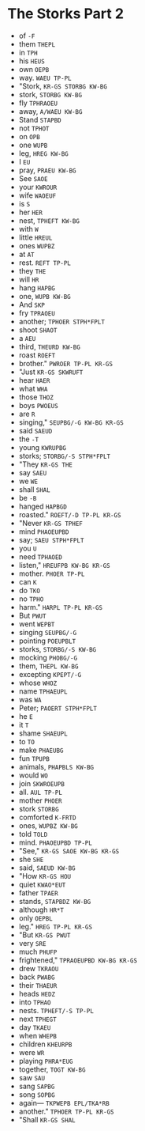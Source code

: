# The Storks Part 2

* of `-F`
* them `THEPL`
* in `TPH`
* his `HEUS`
* own `OEPB`
* way. `WAEU TP-PL`
* "Stork, `KR-GS STORBG KW-BG`
* stork, `STORBG KW-BG`
* fly `TPHRAOEU`
* away, `A/WAEU KW-BG`
* Stand `STAPBD`
* not `TPHOT`
* on `OPB`
* one `WUPB`
* leg, `HREG KW-BG`
* I `EU`
* pray, `PRAEU KW-BG`
* See `SAOE`
* your `KWROUR`
* wife `WAOEUF`
* is `S`
* her `HER`
* nest, `TPHEFT KW-BG`
* with `W`
* little `HREUL`
* ones `WUPBZ`
* at `AT`
* rest. `REFT TP-PL`
* they `THE`
* will `HR`
* hang `HAPBG`
* one, `WUPB KW-BG`
* And `SKP`
* fry `TPRAOEU`
* another; `TPHOER STPH*FPLT`
* shoot `SHAOT`
* a `AEU`
* third, `THEURD KW-BG`
* roast `ROEFT`
* brother." `PWROER TP-PL KR-GS`
* "Just `KR-GS SKWRUFT`
* hear `HAER`
* what `WHA`
* those `THOZ`
* boys `PWOEUS`
* are `R`
* singing," `SEUPBG/-G KW-BG KR-GS`
* said `SAEUD`
* the `-T`
* young `KWRUPBG`
* storks; `STORBG/-S STPH*FPLT`
* "They `KR-GS THE`
* say `SAEU`
* we `WE`
* shall `SHAL`
* be `-B`
* hanged `HAPBGD`
* roasted." `ROEFT/-D TP-PL KR-GS`
* "Never `KR-GS TPHEF`
* mind `PHAOEUPBD`
* say; `SAEU STPH*FPLT`
* you `U`
* need `TPHAOED`
* listen," `HREUFPB KW-BG KR-GS`
* mother. `PHOER TP-PL`
* can `K`
* do `TKO`
* no `TPHO`
* harm." `HARPL TP-PL KR-GS`
* But `PWUT`
* went `WEPBT`
* singing `SEUPBG/-G`
* pointing `POEUPBLT`
* storks, `STORBG/-S KW-BG`
* mocking `PHOBG/-G`
* them, `THEPL KW-BG`
* excepting `KPEPT/-G`
* whose `WHOZ`
* name `TPHAEUPL`
* was `WA`
* Peter; `PAOERT STPH*FPLT`
* he `E`
* it `T`
* shame `SHAEUPL`
* to `TO`
* make `PHAEUBG`
* fun `TPUPB`
* animals, `PHAPBLS KW-BG`
* would `WO`
* join `SKWROEUPB`
* all. `AUL TP-PL`
* mother `PHOER`
* stork `STORBG`
* comforted `K-FRTD`
* ones, `WUPBZ KW-BG`
* told `TOLD`
* mind. `PHAOEUPBD TP-PL`
* "See," `KR-GS SAOE KW-BG KR-GS`
* she `SHE`
* said, `SAEUD KW-BG`
* "How `KR-GS HOU`
* quiet `KWAO*EUT`
* father `TPAER`
* stands, `STAPBDZ KW-BG`
* although `HR*T`
* only `OEPBL`
* leg." `HREG TP-PL KR-GS`
* "But `KR-GS PWUT`
* very `SRE`
* much `PHUFP`
* frightened," `TPRAOEUPBD KW-BG KR-GS`
* drew `TKRAOU`
* back `PWABG`
* their `THAEUR`
* heads `HEDZ`
* into `TPHAO`
* nests. `TPHEFT/-S TP-PL`
* next `TPHEGT`
* day `TKAEU`
* when `WHEPB`
* children `KHEURPB`
* were `WR`
* playing `PHRA*EUG`
* together, `TOGT KW-BG`
* saw `SAU`
* sang `SAPBG`
* song `SOPBG`
* again— `TKPWEPB EPL/TKA*RB`
* another." `TPHOER TP-PL KR-GS`
* "Shall `KR-GS SHAL`
